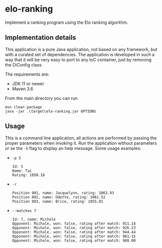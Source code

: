 # elo-ranking
Implement a ranking program using the Elo ranking algorithm.

## Implementation details
This application is a pure Java application, not based on any framework, but with a curated set of dependencies.
The application is developed in such a way that it will be very easy to port to any IoC container, just by removing the DiConfig class.

The requirements are:
* JDK 11 or newer
* Maven 3.6

From the main directory you can run
```
mvn clean package
java -jar .\target\elo-ranking.jar OPTIONS
```

## Usage
This is a command line application, all actions are performed by passing the proper parameters when invoking it.
Run the application without parameters or se the `-h` flag to display an help message.
Some usage examples:
* `-p 5`
    ```
    Id: 5
    Name: Tai
    Rating: 1050.10
    ```
* `-r`
    ```
    Position 001, name: Jacquelynn, rating: 1063.93
    Position 002, name: Odette, rating: 1061.52
    Position 003, name: Brice, rating: 1055.01
    ```
* `--matches 7`
    ```
    Id: 7, name: Michale
    Opponent: Michale, won: false, rating after match: 911.14
    Opponent: Michale, won: false, rating after match: 926.23
    Opponent: Michale, won: false, rating after match: 944.44
    Opponent: Michale, won: false, rating after match: 961.15
    Opponent: Michale, won: false, rating after match: 980.00
    ```
  